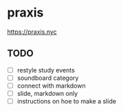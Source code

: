 # praxis

https://praxis.nyc

## TODO

- [ ] restyle study events
- [ ] soundboard category
- [ ] connect with markdown
- [ ] slide, markdown only
- [ ] instructions on hoe to make a slide